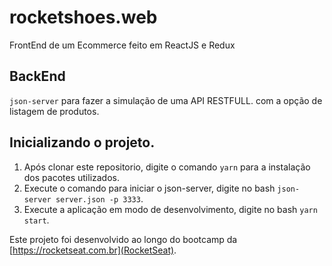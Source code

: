 # rocketshoes.web
FrontEnd de um Ecommerce feito em ReactJS e Redux

## BackEnd

```json-server``` para fazer a simulação de uma API RESTFULL. com a opção de listagem de produtos.

## Inicializando o projeto.

1. Após clonar este repositorio, digite o comando ```yarn``` para a instalação dos pacotes utilizados.
2. Execute o comando para iniciar o json-server, digite no bash ```json-server server.json -p 3333```.
3. Execute a aplicação em modo de desenvolvimento, digite no bash ```yarn start```. 


Este projeto foi desenvolvido ao longo do bootcamp da [https://rocketseat.com.br](RocketSeat).
